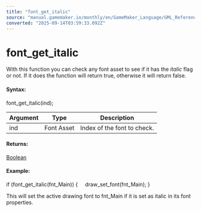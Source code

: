 ```yaml
---
title: "font_get_italic"
source: "manual.gamemaker.io/monthly/en/GameMaker_Language/GML_Reference/Asset_Management/Fonts/font_get_italic.htm"
converted: "2025-09-14T03:59:33.092Z"
---
```


# font\_get\_italic

With this function you can check any font asset to see if it has the _italic_ flag or not. If it does the function will return true, otherwise it will return false.

#### Syntax:

font\_get\_italic(ind);

| Argument | Type | Description |
| --- | --- | --- |
| ind | Font Asset | Index of the font to check. |

#### Returns:

[Boolean](../../../GML_Overview/Data_Types.md)

#### Example:

if (font\_get\_italic(fnt\_Main))
{
    draw\_set\_font(fnt\_Main);
}

This will set the active drawing font to fnt\_Main if it is set as italic in its font properties.